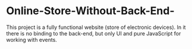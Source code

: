 # Online-Store-Without-Back-End-
This project is a fully functional website (store of electronic devices). In it there is no binding to the back-end, but only UI and pure JavaScript for working with events. 
